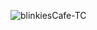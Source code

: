 ![blinkiesCafe-TC](https://github.com/user-attachments/assets/3e51ad36-bed0-4c8a-bb9f-5dbe7c0eb51f)






